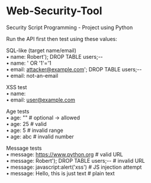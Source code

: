 # Web-Security-Tool
Security Script Programming - Project using Python

Run the API first then test using these values:

SQL-like (target name/email)
<br/>
  • name: Robert'); DROP TABLE users;--                     <br/>
  • name: ' OR '1'='1                                       <br/>
  • email: attacker@example.com'; DROP TABLE users;--       <br/>
  • email: not-an-email                                     <br/>

XSS test
<br/>
  • name: <script>alert('xss')</script>
  <br/>
  • email: user@example.com<script>
  <br/>
  • message: <script>alert('hack')</script>

Age tests
<br/>
  • age: ""     # optional -> allowed
  <br/>
  • age: 25     # valid
  <br/>
  • age: 5      # invalid range
  <br/>
  • age: abc    # invalid number

Message tests
<br/>
  • message: https://www.python.org           # valid URL
  <br/>
  • message: Robert'); DROP TABLE users;--    # invalid URL
  <br/>
  • message: javascript:alert('xss')          # JS injection attempt
  <br/>
  • message: Hello, this is just text         # plain text
